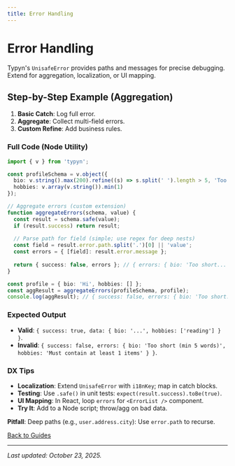 ```yaml
---
title: Error Handling
---
```


# Error Handling

Typyn's `UnisafeError` provides paths and messages for precise debugging. Extend for aggregation, localization, or UI mapping.

## Step-by-Step Example (Aggregation)
1. **Basic Catch**: Log full error.
2. **Aggregate**: Collect multi-field errors.
3. **Custom Refine**: Add business rules.

### Full Code (Node Utility)
```typescript
import { v } from 'typyn';

const profileSchema = v.object({
  bio: v.string().max(200).refine((s) => s.split(' ').length > 5, 'Too short (min 5 words)'),
  hobbies: v.array(v.string()).min(1)
});

// Aggregate errors (custom extension)
function aggregateErrors(schema, value) {
  const result = schema.safe(value);
  if (result.success) return result;
  
  // Parse path for field (simple; use regex for deep nests)
  const field = result.error.path.split('.')[0] || 'value';
  const errors = { [field]: result.error.message };
  
  return { success: false, errors }; // { errors: { bio: 'Too short...' } }
}

const profile = { bio: 'Hi', hobbies: [] };
const aggResult = aggregateErrors(profileSchema, profile);
console.log(aggResult); // { success: false, errors: { bio: 'Too short...', hobbies: 'Must contain at least 1 items' } }
```

### Expected Output
- **Valid**: `{ success: true, data: { bio: '...', hobbies: ['reading'] } }`.
- **Invalid**: `{ success: false, errors: { bio: 'Too short (min 5 words)', hobbies: 'Must contain at least 1 items' } }`.

### DX Tips
- **Localization**: Extend `UnisafeError` with `i18nKey`; map in catch blocks.
- **Testing**: Use `.safe()` in unit tests: `expect(result.success).toBe(true)`.
- **UI Mapping**: In React, loop `errors` for `<ErrorList />` component.
- **Try It**: Add to a Node script; throw/agg on bad data.

**Pitfall**: Deep paths (e.g., `user.address.city`): Use `error.path` to recurse.

[Back to Guides](/examples/)

---

*Last updated: October 23, 2025.*

